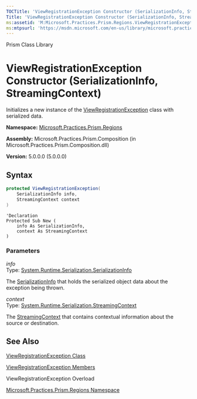 ```yaml
---
TOCTitle: 'ViewRegistrationException Constructor (SerializationInfo, StreamingContext)'
Title: 'ViewRegistrationException Constructor (SerializationInfo, StreamingContext) (Microsoft.Practices.Prism.Regions)'
ms:assetid: 'M:Microsoft.Practices.Prism.Regions.ViewRegistrationException.\#ctor(System.Runtime.Serialization.SerializationInfo,System.Runtime.Serialization.StreamingContext)'
ms:mtpsurl: 'https://msdn.microsoft.com/en-us/library/microsoft.practices.prism.regions.viewregistrationexception.viewregistrationexception(v=pandp.50)'
---
```


Prism Class Library

# ViewRegistrationException Constructor (SerializationInfo, StreamingContext)

Initializes a new instance of the [ViewRegistrationException](https://msdn.microsoft.com/en-us/library/microsoft.practices.prism.regions.viewregistrationexception(v=pandp.50)) class with serialized data.

**Namespace:** [Microsoft.Practices.Prism.Regions](https://msdn.microsoft.com/en-us/library/microsoft.practices.prism.regions(v=pandp.50))

**Assembly:** Microsoft.Practices.Prism.Composition (in Microsoft.Practices.Prism.Composition.dll)

**Version:** 5.0.0.0 (5.0.0.0)

## Syntax

```C#
protected ViewRegistrationException(
	SerializationInfo info,
	StreamingContext context
)
```
```VB
'Declaration
Protected Sub New ( 
	info As SerializationInfo,
	context As StreamingContext
)
```


### Parameters

*info*  
Type: [System.Runtime.Serialization.SerializationInfo](http://msdn.microsoft.com/en-us/library/a9b6042e)

The [SerializationInfo](http://msdn.microsoft.com/en-us/library/a9b6042e) that holds the serialized object data about the exception being thrown.

*context*  
Type: [System.Runtime.Serialization.StreamingContext](http://msdn.microsoft.com/en-us/library/t16abws5)

The [StreamingContext](http://msdn.microsoft.com/en-us/library/t16abws5) that contains contextual information about the source or destination.

## See Also

[ViewRegistrationException Class](https://msdn.microsoft.com/en-us/library/microsoft.practices.prism.regions.viewregistrationexception(v=pandp.50))

[ViewRegistrationException Members](https://msdn.microsoft.com/en-us/library/microsoft.practices.prism.regions.viewregistrationexception_members(v=pandp.50))

ViewRegistrationException Overload

[Microsoft.Practices.Prism.Regions Namespace](https://msdn.microsoft.com/en-us/library/microsoft.practices.prism.regions(v=pandp.50))
